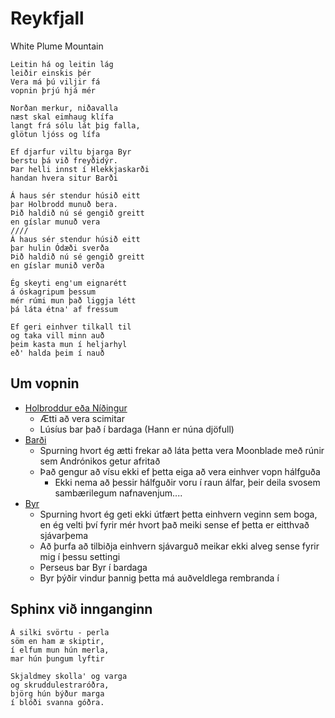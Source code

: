 # Reykfjall
White Plume Mountain

```
Leitin há og leitin lág
leiðir einskis þér
Vera má þú viljir fá
vopnin þrjú hjá mér

Norðan merkur, niðavalla
næst skal eimhaug klífa
langt frá sólu lát þig falla,
glötun ljóss og lífa

Ef djarfur viltu bjarga Byr
berstu þá við freyðidýr.
Þar helli innst í Hlekkjaskarði
handan hvera situr Barði

Á haus sér stendur húsið eitt
þar Holbrodd munuð bera.
Þið haldið nú sé gengið greitt
en gíslar munuð vera 
////
Á haus sér stendur húsið eitt
þar hulin Ódæði sverða
Þið haldið nú sé gengið greitt
en gíslar munið verða

Ég skeyti eng'um eignarétt
á óskagripum þessum
mér rúmi mun það liggja létt
þá láta étna' af fressum

Ef geri einhver tilkall til
og taka vill minn auð
þeim kasta mun í heljarhyl
eð' halda þeim í nauð
```

## Um vopnin
- [Holbroddur eða Níðingur](https://www.dndbeyond.com/magic-items/blackrazor)
  - Ætti að vera scimitar
  - Lúsíus bar það í bardaga (Hann er núna djöfull)
- [Barði](https://www.dndbeyond.com/magic-items/whelm)
  - Spurning hvort ég ætti frekar að láta þetta vera Moonblade með rúnir sem
    Andrónikos getur afritað
  - Það gengur að vísu ekki ef þetta eiga að vera einhver vopn hálfguða
    - Ekki nema að þessir hálfguðir voru í raun álfar, þeir deila svosem 
      sambærilegum nafnavenjum....
- [Byr](https://www.dndbeyond.com/magic-items/wave)
  - Spurning hvort ég geti ekki útfært þetta einhvern veginn sem boga, en ég
    velti því fyrir mér hvort það meiki sense ef þetta er eitthvað sjávarþema
  - Að þurfa að tilbiðja einhvern sjávarguð meikar ekki alveg sense fyrir mig
    í þessu settingi
  - Perseus bar Byr í bardaga
  - Byr þýðir vindur þannig þetta má auðveldlega rembranda í 


## Sphinx við innganginn
```
Á silki svörtu - perla
söm en ham æ skiptir,
í elfum mun hún merla,
mar hún þungum lyftir

Skjaldmey skolla' og varga
og skruddulestraróðra,
björg hún býður marga
í blóði svanna góðra.
```
